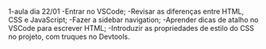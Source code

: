 1-aula dia 22/01
-Entrar no VSCode;
-Revisar as diferenças entre HTML, CSS e JavaScript;
-Fazer a sidebar navigation;
-Aprender dicas de atalho no VSCode para escrever HTML;
-Introduzir as propriedades de estilo do CSS no projeto, com truques no Devtools.
